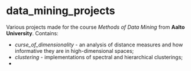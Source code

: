 # data_mining_projects
Various projects made for the course *Methods of Data Mining* from **Aalto University**. Contains:
- *curse_of_dimensionality* - an analysis of distance measures and how informative they are in high-dimensional spaces;
- *clustering* - implementations of spectral and hierarchical clusterings;
- 
